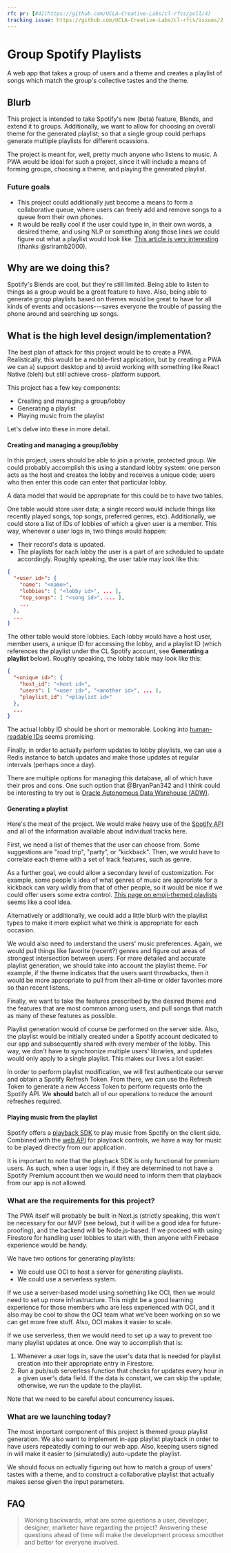 ```yaml
---
rfc pr: [#4](https://github.com/UCLA-Creative-Labs/cl-rfcs/pull/4)
tracking issue: https://github.com/UCLA-Creative-Labs/cl-rfcs/issues/2
---
```


# Group Spotify Playlists

A web app that takes a group of users and a theme and creates a playlist
of songs which match the group's collective tastes and the theme.

## Blurb

This project is intended to take Spotify's new (beta) feature,
Blends, and extend it to groups. Additionally, we want to allow for choosing an
overall theme for the generated playlist; so that a single group could perhaps
generate multiple playlists for different ocassions.

The project is meant for, well, pretty much anyone who listens to music. A PWA
would be ideal for such a project, since it will include a means of forming
groups, choosing a theme, and playing the generated playlist.

### Future goals

* This project could additionally just become a means to form a collaborative queue,
  where users can freely add and remove songs to a queue from their own phones.
* It would be really cool if the user could type in, in their own words, a desired theme,
  and using NLP or something along those lines we could figure out what a playlist would
  look like. [This article is very interesting] (thanks @sriramb2000).

[This article is very interesting]: https://github.com/UCLA-Creative-Labs/cl-rfcs/issues/2

## Why are we doing this?

Spotify's Blends are cool, but they're still limited. Being able to listen to
things as a group would be a great feature to have. Also, being able to generate
group playlists based on themes would be great to have for all kinds of events
and occasions---saves everyone the trouble of passing the phone around and searching
up songs.

## What is the high level design/implementation?

The best plan of attack for this project would be to create a PWA. Realistically, this
would be a mobile-first application, but by creating a PWA we can a) support desktop
and b) avoid working with something like React Native (bleh) but still achieve cross-
platform support.

This project has a few key components:
* Creating and managing a group/lobby
* Generating a playlist
* Playing music from the playlist

Let's delve into these in more detail.

#### Creating and managing a group/lobby

In this project, users should be able to join a private, protected group. We could probably
accomplish this using a standard lobby system: one person acts as the host and creates the
lobby and receives a unique code; users who then enter this code can enter that particular
lobby.

A data model that would be appropriate for this could be to have two tables.

One table would store user data; a single record would include things like recently played songs,
top songs, preferred genres, etc). Additionally, we could store a list of IDs of lobbies of
which a given user is a member. This way, whenever a user logs in, two things would happen:
* Their record's data is updated.
* The playlists for each lobby the user is a part of are scheduled to update accordingly.
Roughly speaking, the user table may look like this:
```json
{
  "<user id>": {
    "name": "<name>",
    "lobbies": [ "<lobby id>", ... ],
    "top_songs": [ "<song id>", ... ],
    ...
  },
  ...
}
```


The other table would store lobbies. Each lobby would have a host user, member users, a
unique ID for accessing the lobby, and a playlist ID (which references the playlist under
the CL Spotify account, see **Generating a playlist** below).
Roughly speaking, the lobby table may look like this:
```json
{
  "<unique id>": {
    "host_id": "<host id>",
    "users": [ "<user id>", "<another id>", ... ],
    "playlist_id": "<playlist id>"
  },
  ...
}
```

The actual lobby ID should be short or memorable. Looking into [human-readable IDs]
seems promising.

[human-readable IDs]: https://www.npmjs.com/package/human-readable-ids

Finally, in order to actually perform updates to lobby playlists, we can use a Redis instance
to batch updates and make those updates at regular intervals (perhaps once a day).

There are multiple options for managing this database, all of which have their pros and cons.
One such option that @BryanPan342 and I think could be interesting to try out is
[Oracle Autonomous Data Warehouse (ADW)].

[Oracle Autonomous Data Warehouse (ADW)]: https://www.oracle.com/autonomous-database/autonomous-data-warehouse/

#### Generating a playlist

Here's the meat of the project. We would make heavy use of the [Spotify API] and all of the
information available about individual tracks here.

First, we need a list of themes that the user can choose from. Some suggestions are "road trip",
"party", or "kickback". Then, we would have to correlate each theme with a set of track features,
such as genre.

As a further goal, we could allow a secondary level of customization. For example, some people's
idea of what genres of music are approriate for a kickback can vary wildly from that of other
people, so it would be nice if we could offer users some extra control.
[This page on emoji-themed playlists] seems like a cool idea.

[This page on emoji-themed playlists]: https://kal.im/creating-spotify-playlists-with-emojis/

Alternatively or additionally, we could add a little blurb with the playlist types to make it
more explicit what we think is appropriate for each occasion.

We would also need to understand the users' music preferences. Again, we would pull things like
favorite (recent?) genres and figure out areas of strongest intersection between users. For more
detailed and accurate playlist generation, we should take into account the playlist theme. For
example, if the theme indicates that the users want throwbacks, then it would be more appropriate
to pull from their all-time or older favorites more so than recent listens.

Finally, we want to take the features prescribed by the desired theme and the features that are
most common among users, and pull songs that match as many of these features as possible.

Playlist generation would of course be performed on the server side. Also, the playlist would be
initially created under a Spotify account dedicated to our app and subsequently shared with every
member of the lobby. This way, we don't have to synchronize multiple users' libraries, and updates
would only apply to a single playlist. This makes our lives a lot easier.

In order to perform playlist modification, we will first authenticate our server and obtain a 
Spotify Refresh Token. From there, we can use the Refresh Token to generate a new Access Token
to perform requests onto the Spotify API. We **should** batch all of our operations to reduce
the amount refreshes required.

[Spotify API]: https://developer.spotify.com/documentation/web-api/

#### Playing music from the playlist

Spotify offers a [playback SDK] to play music from Spotify on the client side. Combined with the
[web API] for playback controls, we have a way for music to be played directly from our application.

[playback SDK]: https://developer.spotify.com/documentation/web-playback-sdk/
[web API]: https://developer.spotify.com/documentation/web-api/

It is important to note that the playback SDK is only functional for premium users. As such, when a
user logs in, if they are determined to not have a Spotify Premium account then we would need to
inform them that playback from our app is not allowed.

### What are the requirements for this project?

The PWA itself will probably be built in Next.js (strictly speaking, this won't be necessary for
our MVP (see below), but it will be a good idea for future-proofing), and the backend will be
Node.js-based. If we proceed with using Firestore for handling user lobbies to start with, then anyone with Firebase experience would be handy.

We have two options for generating playlists:
* We could use OCI to host a server for generating playlists.
* We could use a serverless system.

If we use a server-based model using something like OCI, then we would need to set up more
infrastructure. This might be a good learning experience for those members who are less experienced
with OCI, and it also may be cool to show the OCI team what we've been working on so we can get
more free stuff. Also, OCI makes it easier to scale.

If we use serverless, then we would need to set up a way to prevent too many playlist updates at
once. One way to accomplish that is:
1. Whenever a user logs in, save the user's data that is needed for playlist creation into their
   appropriate entry in Firestore.
2. Run a pub/sub serverless function that checks for updates every hour in a given user's data
   field. If the data is constant, we can skip the update; otherwise, we run the update to the
   playlist.

Note that we need to be careful about concurrency issues.

### What are we launching today?
The most important component of this project is themed group playlist generation. We also want to
implement in-app playlist playback in order to have users repeatedly coming to our web app. Also,
keeping users signed in will make it easier to (simulatedly) auto-update the playlist.

We should focus on actually figuring out how to match a group of users' tastes with a theme, and
to construct a collaborative playlist that actually makes sense given the input parameters.

## FAQ

> Working backwards, what are some questions a user, developer, designer, marketer
> have regarding the project? Answering these questions ahead of time will make
> the development process smoother and better for everyone involved.

<!-- ## Appendix

Leave your images, graphs, videos, links, explanations here!-->
